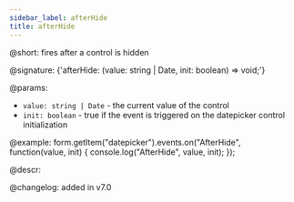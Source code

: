 ```yaml
---
sidebar_label: afterHide
title: afterHide
---          
```


@short: fires after a control is hidden
 
@signature: {'afterHide: (value: string | Date, init: boolean) => void;'}

@params:
- `value: string | Date` - the current value of the control
- `init: boolean` - true if the event is triggered on the datepicker control initialization

@example:
form.getItem("datepicker").events.on("AfterHide", function(value, init) {
    console.log("AfterHide", value, init);
});

@descr:

@changelog: added in v7.0
